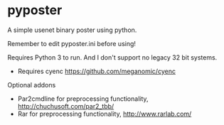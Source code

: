 pyposter
========

A simple usenet binary poster using python.

Remember to edit pyposter.ini before using!

Requires Python 3 to run. And I don't support no legacy 32 bit systems.

- Requires cyenc https://github.com/meganomic/cyenc

Optional addons
- Par2cmdline for preprocessing functionality, http://chuchusoft.com/par2_tbb/
- Rar for preprocessing functionality, http://www.rarlab.com/
